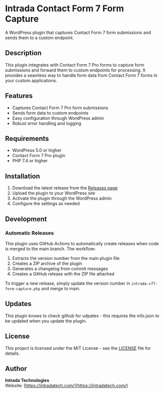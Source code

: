 # Intrada Contact Form 7 Form Capture

A WordPress plugin that captures Contact Form 7 form submissions and sends them to a custom endpoint.

## Description

This plugin integrates with Contact Form 7 Pro forms to capture form submissions and forward them to custom endpoints for processing. It provides a seamless way to handle form data from Contact Form 7 forms in your custom applications.

## Features

- Captures Contact Form 7 Pro form submissions
- Sends form data to custom endpoints
- Easy configuration through WordPress admin
- Robust error handling and logging

## Requirements

- WordPress 5.0 or higher
- Contact Form 7 Pro plugin
- PHP 7.4 or higher

## Installation

1. Download the latest release from the [Releases page](../../releases)
2. Upload the plugin to your WordPress site
3. Activate the plugin through the WordPress admin
4. Configure the settings as needed

## Development

### Automatic Releases

This plugin uses GitHub Actions to automatically create releases when code is merged to the main branch. The workflow:

1. Extracts the version number from the main plugin file
2. Creates a ZIP archive of the plugin
3. Generates a changelog from commit messages
4. Creates a GitHub release with the ZIP file attached

To trigger a new release, simply update the version number in `intrada-cf7-form-capture.php` and merge to main.


## Updates

This plugin knows to check github for udpates - this requires the info.json to be updated when you update the plugin.

## License

This project is licensed under the MIT License - see the [LICENSE](LICENSE) file for details.

## Author

**Intrada Technologies**  
Website: [https://intradatech.com/](https://intradatech.com/)